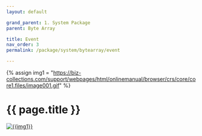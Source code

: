 ```yaml
---
layout: default

grand_parent: 1. System Package
parent: Byte Array

title: Event
nav_order: 3
permalink: /package/system/bytearray/event

---
```

{% assign img1 = "https://biz-collections.com/support/webpages/html/onlinemanual/browser/crs/core/core1.files/image001.gif" %}


# {{ page.title }}

<a href="{{ img1 }}" target="_blank"> <img src="{{ img1 }}" alt="{{img1}}"></a>